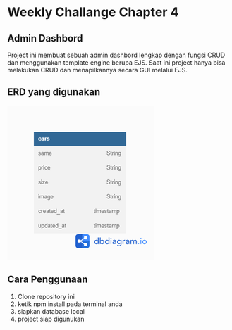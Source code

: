 # Weekly Challange Chapter 4

## Admin Dashbord

Project ini membuat sebuah admin dashbord lengkap dengan fungsi CRUD dan menggunakan template engine berupa EJS. Saat ini project hanya bisa melakukan CRUD dan menapilkannya secara GUI melalui EJS.

## ERD yang digunakan

![ERD Cars](/ERD_Cars.png)

## Cara Penggunaan

1. Clone repository ini
2. ketik npm install pada terminal anda
3. siapkan database local
4. project siap digunukan
